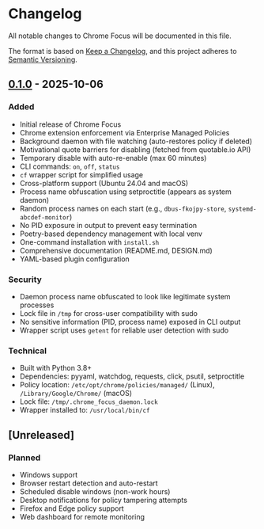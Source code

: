 # Changelog

All notable changes to Chrome Focus will be documented in this file.

The format is based on [Keep a Changelog](https://keepachangelog.com/en/1.0.0/),
and this project adheres to [Semantic Versioning](https://semver.org/spec/v2.0.0.html).

## [0.1.0] - 2025-10-06

### Added
- Initial release of Chrome Focus
- Chrome extension enforcement via Enterprise Managed Policies
- Background daemon with file watching (auto-restores policy if deleted)
- Motivational quote barriers for disabling (fetched from quotable.io API)
- Temporary disable with auto-re-enable (max 60 minutes)
- CLI commands: `on`, `off`, `status`
- `cf` wrapper script for simplified usage
- Cross-platform support (Ubuntu 24.04 and macOS)
- Process name obfuscation using setproctitle (appears as system daemon)
- Random process names on each start (e.g., `dbus-fkojpy-store`, `systemd-abcdef-monitor`)
- No PID exposure in output to prevent easy termination
- Poetry-based dependency management with local venv
- One-command installation with `install.sh`
- Comprehensive documentation (README.md, DESIGN.md)
- YAML-based plugin configuration

### Security
- Daemon process name obfuscated to look like legitimate system processes
- Lock file in `/tmp` for cross-user compatibility with sudo
- No sensitive information (PID, process name) exposed in CLI output
- Wrapper script uses `getent` for reliable user detection with sudo

### Technical
- Built with Python 3.8+
- Dependencies: pyyaml, watchdog, requests, click, psutil, setproctitle
- Policy location: `/etc/opt/chrome/policies/managed/` (Linux), `/Library/Google/Chrome/` (macOS)
- Lock file: `/tmp/.chrome_focus_daemon.lock`
- Wrapper installed to: `/usr/local/bin/cf`

## [Unreleased]

### Planned
- Windows support
- Browser restart detection and auto-restart
- Scheduled disable windows (non-work hours)
- Desktop notifications for policy tampering attempts
- Firefox and Edge policy support
- Web dashboard for remote monitoring

[0.1.0]: https://github.com/yourusername/focusd/releases/tag/v0.1.0
